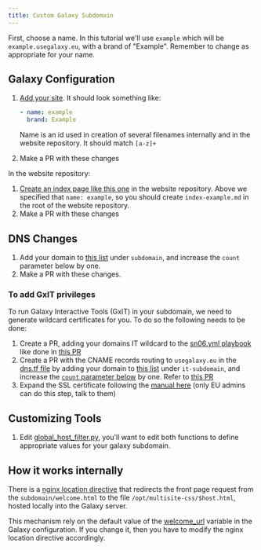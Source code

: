 ```yaml
---
title: Custom Galaxy Subdomain
---
```


First, choose a name. In this tutorial we'll use `example` which will be `example.usegalaxy.eu`, with a brand of "Example". Remember to change as appropriate for your name.

## Galaxy Configuration

1. [Add your site](https://github.com/usegalaxy-eu/infrastructure-playbook/blob/master/group_vars/custom-sites.yml). It should look something like:

    ```yaml
    - name: example
      brand: Example
    ```

    Name is an id used in creation of several filenames internally and in the website repository. It should match `[a-z]+`

2. Make a PR with these changes

In the website repository:

1. [Create an index page like this one](https://github.com/usegalaxy-eu/website/blob/master/index-metagenomics.md) in the website repository. Above we specified that `name: example`, so you should create `index-example.md` in the root of the website repository.
2. Make a PR with these changes

## DNS Changes

1. Add your domain to [this list](https://github.com/usegalaxy-eu/infrastructure/blob/main/dns.tf#L24) under `subdomain`, and increase the `count` parameter below by one.
2. Make a PR with these changes.

### To add GxIT privileges

To run Galaxy Interactive Tools (GxIT) in your subdomain, we need to generate wildcard certificates for you. To do so the following needs to be done:

1. Create a PR, adding your domains IT wildcard to the [sn06.yml playbook](https://github.com/usegalaxy-eu/infrastructure-playbook/blob/5ecffc1153fefc8f4ff1e44855ebf66a73c0593d/sn06.yml#L34) like done in [this PR](https://github.com/usegalaxy-eu/infrastructure-playbook/pull/916)
2. Create a PR with the CNAME records routing to `usegalaxy.eu` in the [dns.tf file](https://github.com/usegalaxy-eu/infrastructure/blob/0bd0f81bd9d5ada2ac382da415adea6a910adec1/dns.tf) by adding your domain to [this list](https://github.com/usegalaxy-eu/infrastructure/blob/0bd0f81bd9d5ada2ac382da415adea6a910adec1/dns.tf#L244-L270) under `it-subdomain`, and increase the [`count` parameter below](https://github.com/usegalaxy-eu/infrastructure/blob/0bd0f81bd9d5ada2ac382da415adea6a910adec1/dns.tf#L276) by one. Refer to [this PR](https://github.com/usegalaxy-eu/infrastructure/pull/178)
3. Expand the SSL certificate following the [manual here](https://github.com/usegalaxy-eu/operations/blob/main/ssl_certificate_expansion.md) (only EU admins can do this step, talk to them)


## Customizing Tools

1. Edit [global_host_filter.py](https://github.com/usegalaxy-eu/infrastructure-playbook/blob/master/templates/galaxy/config/global_host_filters.py.j2), you'll want to edit both functions to define appropriate values for your galaxy subdomain.

## How it works internally

There is a [nginx location directive](https://github.com/usegalaxy-eu/infrastructure-playbook/blob/d14a9497cdaeab1fabda723083fb79340cc6c7ec/templates/nginx/galaxy-main.j2#L130) that redirects the front page request from the `subdomain/welcome.html` to the file `/opt/multisite-css/$host.html`, hosted locally into the Galaxy server.

This mechanism rely on the default value of the [welcome_url](https://github.com/galaxyproject/galaxy/blob/ae89745bfc1646ae231dfd8a42b6f20ae2399f80/lib/galaxy/config/sample/galaxy.yml.sample#L1034) variable in the Galaxy configuration. If you change it, then you have to modify the nginx location directive accordingly.
